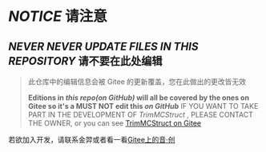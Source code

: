 # ***NOTICE***  请注意

## ***NEVER NEVER UPDATE FILES IN THIS REPOSITORY***  请不要在此处编辑

> 此仓库中的编辑信息会被 Gitee 的更新覆盖，您在此做出的更改皆无效
>
> **Editions in *this repo(on GitHub)* will all be covered by the ones on Gitee so it's a MUST NOT edit this *on GitHub***
IF YOU WANT TO TAKE PART IN THE DEVELOPMENT OF *TrimMCStruct* , PLEASE CONTACT THE OWNER,
or you can see [TrimMCStruct on Gitee](https://gitee.com/TriM-Organization/TrimMCStruct/)

若欲加入开发，请联系金羿或者看一看[Gitee上的音·创](https://gitee.com/TriM-Organization/TrimMCStruct/)
